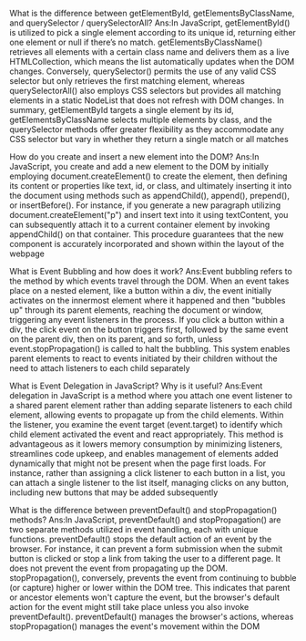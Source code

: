 What is the difference between getElementById, getElementsByClassName, and querySelector / querySelectorAll?
Ans:In JavaScript, getElementById() is utilized to pick a single element according to its unique id, returning either one element or null if there’s no match. getElementsByClassName() retrieves all elements with a certain class name and delivers them as a live HTMLCollection, which means the list automatically updates when the DOM changes. Conversely, querySelector() permits the use of any valid CSS selector but only retrieves the first matching element, whereas querySelectorAll() also employs CSS selectors but provides all matching elements in a static NodeList that does not refresh with DOM changes. In summary, getElementById targets a single element by its id, getElementsByClassName selects multiple elements by class, and the querySelector methods offer greater flexibility as they accommodate any CSS selector but vary in whether they return a single match or all matches


How do you create and insert a new element into the DOM?
Ans:In JavaScript, you create and add a new element to the DOM by initially employing document.createElement() to create the element, then defining its content or properties like text, id, or class, and ultimately inserting it into the document using methods such as appendChild(), append(), prepend(), or insertBefore(). For instance, if you generate a new paragraph utilizing document.createElement("p") and insert text into it using textContent, you can subsequently attach it to a current container element by invoking appendChild() on that container. This procedure guarantees that the new component is accurately incorporated and shown within the layout of the webpage


What is Event Bubbling and how does it work?
Ans:Event bubbling refers to the method by which events travel through the DOM. When an event takes place on a nested element, like a button within a div, the event initially activates on the innermost element where it happened and then "bubbles up" through its parent elements, reaching the document or window, triggering any event listeners in the process. If you click a button within a div, the click event on the button triggers first, followed by the same event on the parent div, then on its parent, and so forth, unless event.stopPropagation() is called to halt the bubbling. This system enables parent elements to react to events initiated by their children without the need to attach listeners to each child separately

What is Event Delegation in JavaScript? Why is it useful?
Ans:Event delegation in JavaScript is a method where you attach one event listener to a shared parent element rather than adding separate listeners to each child element, allowing events to propagate up from the child elements. Within the listener, you examine the event target (event.target) to identify which child element activated the event and react appropriately.
This method is advantageous as it lowers memory consumption by minimizing listeners, streamlines code upkeep, and enables management of elements added dynamically that might not be present when the page first loads. For instance, rather than assigning a click listener to each button in a list, you can attach a single listener to the list itself, managing clicks on any button, including new buttons that may be added subsequently

What is the difference between preventDefault() and stopPropagation() methods?
Ans:In JavaScript, preventDefault() and stopPropagation() are two separate methods utilized in event handling, each with unique functions.
preventDefault() stops the default action of an event by the browser. For instance, it can prevent a form submission when the submit button is clicked or stop a link from taking the user to a different page. It does not prevent the event from propagating up the DOM.
stopPropagation(), conversely, prevents the event from continuing to bubble (or capture) higher or lower within the DOM tree. This indicates that parent or ancestor elements won't capture the event, but the browser's default action for the event might still take place unless you also invoke preventDefault().
preventDefault() manages the browser's actions, whereas stopPropagation() manages the event's movement within the DOM
